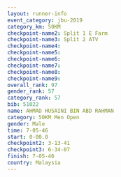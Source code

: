 ```yaml
---
layout: runner-info 
event_category: jbu-2019 
category_km: 50KM 
checkpoint-name2: Split 1 E Farm 
checkpoint-name3: Split 2 ATV 
checkpoint-name4: 
checkpoint-name5: 
checkpoint-name6: 
checkpoint-name7: 
checkpoint-name8: 
checkpoint-name9: 
overall_rank: 97
gender_rank: 57
category_rank: 57
bib: 51022
name: AHMAD HUSAINI BIN ABD RAHMAN
category: 50KM Men Open
gender: Male
time: 7-05-46
start: 0-00.0
checkpoint2: 3-13-41
checkpoint3: 6-34-07
finish: 7-05-46
country: Malaysia
---
```

